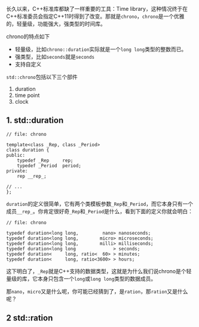 

长久以来，C++标准库都缺了一样重要的工具：Time library，这种情况终于在C++标准委员会指定C++11时得到了改变。那就是`chrono`，`chrono`是一个优雅的，轻量级，功能强大，强类型的时间库。

chrono的特点如下

* 轻量级，比如`chrono::duration`实际就是一个`long long`类型的整数而已。
* 强类型，比如`seconds`就是`seconds`
* 支持自定义

`std::chrono`包括以下三个部件

1. duration
2. time point
3. clock

## 1. std::duration


```
// file: chrono

template<class _Rep, class _Period>
class duration {
public:
    typedef _Rep     rep;
    typedef _Period  period;
private:
    rep __rep_;
    
// ...
};
```

`duration`的定义很简单，它有两个类模板参数`_Rep`和`_Period`，而它本身只有一个成员`__rep_`。你肯定很好奇`_Rep`和`_Period`是什么，看到下面的定义你就会明白：

```
// file: chrono

typedef duration<long long,         nano> nanoseconds;
typedef duration<long long,        micro> microseconds;
typedef duration<long long,        milli> milliseconds;
typedef duration<long long              > seconds;
typedef duration<     long, ratio<  60> > minutes;
typedef duration<     long, ratio<3600> > hours;
```

这下明白了，`_Rep`就是C++支持的数据类型，这就是为什么我们说chrono是个轻量级的库，它本身只包含一个`long`或`long long`类型的数据成员。

那`nano`，`micro`又是什么呢，你可能已经猜到了，是`ration`，那`ration`又是什么呢？

## 2 std::ration

